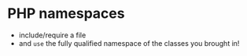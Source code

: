 # PHP namespaces

- include/require a file
- and `use` the fully qualified namespace of the classes you brought in!
